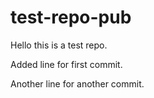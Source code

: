 # test-repo-pub

Hello this is a test repo.

Added line for first commit.

Another line for another commit.

